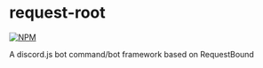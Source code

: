 # request-root

[![NPM](https://nodei.co/npm/request-root.png?downloads=true&downloadRank=true&stars=true)](https://nodei.co/npm/request-root/)

A discord.js bot command/bot framework based on RequestBound
